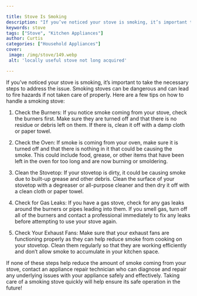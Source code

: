 ```yaml
---

title: Stove Is Smoking
description: "If you’ve noticed your stove is smoking, it’s important to take the necessary steps to address the issue. Smoking stoves can be da...you wont regret reading on"
keywords: stove
tags: ["Stove", "Kitchen Appliances"]
author: Curtis
categories: ["Household Appliances"]
cover: 
 image: /img/stove/149.webp
 alt: 'locally useful stove not long acquired'

---
```


If you’ve noticed your stove is smoking, it’s important to take the necessary steps to address the issue. Smoking stoves can be dangerous and can lead to fire hazards if not taken care of properly. Here are a few tips on how to handle a smoking stove:

1. Check the Burners: If you notice smoke coming from your stove, check the burners first. Make sure they are turned off and that there is no residue or debris left on them. If there is, clean it off with a damp cloth or paper towel.

2. Check the Oven: If smoke is coming from your oven, make sure it is turned off and that there is nothing in it that could be causing the smoke. This could include food, grease, or other items that have been left in the oven for too long and are now burning or smoldering. 

3. Clean the Stovetop: If your stovetop is dirty, it could be causing smoke due to built-up grease and other debris. Clean the surface of your stovetop with a degreaser or all-purpose cleaner and then dry it off with a clean cloth or paper towel. 

4. Check for Gas Leaks: If you have a gas stove, check for any gas leaks around the burners or pipes leading into them. If you smell gas, turn off all of the burners and contact a professional immediately to fix any leaks before attempting to use your stove again. 

5. Check Your Exhaust Fans: Make sure that your exhaust fans are functioning properly as they can help reduce smoke from cooking on your stovetop. Clean them regularly so that they are working efficiently and don’t allow smoke to accumulate in your kitchen space. 

If none of these steps help reduce the amount of smoke coming from your stove, contact an appliance repair technician who can diagnose and repair any underlying issues with your appliance safely and effectively. Taking care of a smoking stove quickly will help ensure its safe operation in the future!

